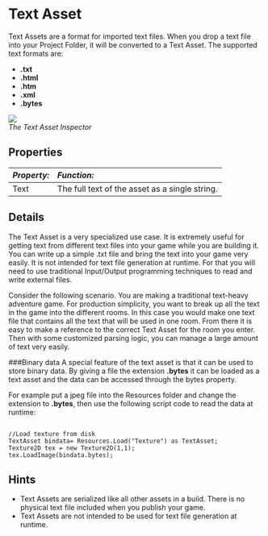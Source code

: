 Text Asset
==========


<span class=keyword>Text Assets</span> are a format for imported text files.  When you drop a text file into your Project Folder, it will be converted to a Text Asset.  The supported text formats are:

* __.txt__
* __.html__
* __.htm__
* __.xml__
* __.bytes__

![](http://docwiki.hq.unity3d.com/uploads/Main/TextAssetInspector.png)  
_The Text Asset <span class=keyword>Inspector</span>_


Properties
----------



|**_Property:_** |**_Function:_** |
|:---|:---|
|<span class=component>Text</span> |The full text of the asset as a single string. |


Details
-------


The Text Asset is a very specialized use case.  It is extremely useful for getting text from different text files into your game while you are building it.  You can write up a simple .txt file and bring the text into your game very easily.  It is not intended for text file generation at runtime.  For that you will need to use traditional Input/Output programming techniques to read and write external files.

Consider the following scenario.  You are making a traditional text-heavy adventure game.  For production simplicity, you want to break up all the text in the game into the different rooms.  In this case you would make one text file that contains all the text that will be used in one room.  From there it is easy to make a reference to the correct Text Asset for the room you enter.  Then with some customized parsing logic, you can manage a large amount of text very easily.


###Binary data
A special feature of the text asset is that it can be used to store binary data. By giving a file the extension __.bytes__ it can be loaded as a text asset and the data can be accessed through the <span class=keyword>bytes</span> property.

For example put a jpeg file into the Resources folder and change the extension to __.bytes__, then use the following script code to read the data at runtime:
````

//Load texture from disk
TextAsset bindata= Resources.Load("Texture") as TextAsset;
Texture2D tex = new Texture2D(1,1);
tex.LoadImage(bindata.bytes); 

````

Hints
-----

* Text Assets are serialized like all other assets in a build.  There is no physical text file included when you publish your game.
* Text Assets are not intended to be used for text file generation at runtime.
